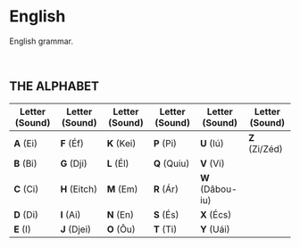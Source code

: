 # English 
English grammar.

<br>

## THE ALPHABET

|Letter (Sound)|Letter (Sound)|Letter (Sound)|Letter (Sound)|Letter (Sound)|Letter (Sound)|
|-------------|-------------|-------------|-------------|-------------|-------------|
| **A** (Ei)      | **F** (Éf)      | **K** (Kei)     | **P** (Pi)      | **U** (Iú)      | **Z**  (Zi/Zéd) |
| **B** (Bi)      | **G** (Dji)     | **L** (Él)      | **Q** (Quiu)    | **V** (Vi)      | 
| **C** (Ci)      | **H** (Eitch)   | **M** (Em)      | **R** (Ár)      | **W** (Dâbou-iu)| 
| **D** (Di)      | **I** (Ai)      | **N** (En)      | **S** (És)      | **X** (Écs)     | 
| **E** (I)       | **J** (Djei)    | **O** (Ôu)      | **T** (Ti)      | **Y** (Uái)     | 
